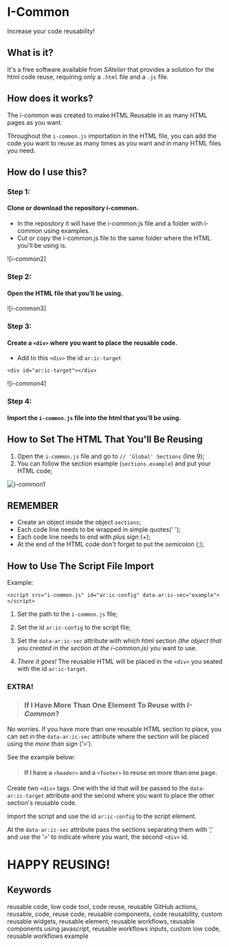 # I-Common
Increase your code reusability!

## What is it?
It's a free software available from _SAtelier_ that provides a solution for the html code reuse, requiring only a `.html` file and a `.js` file.

## How does it works?

The i-common was created to make HTML Reusable in as many HTML pages as you want.

Throughout the `i-common.js` importation in the HTML file, you can add the code you want to reuse as many times as you want and in many HTML files you need.

## How do I use this?

### Step 1:
#### Clone or download the repository **i-common**.
- In the repository it will have the i-common.js file and a folder with i-common using examples.
- Cut or copy the i-common.js file to the same folder where the HTML you'll be using is.

![i-common2]

### Step 2:
#### Open the HTML file that you’ll be using.

![i-common3]

### Step 3:
#### Create a `<div>` where you want to place the reusable code.
- Add to this `<div>` the id `ar:ic-target`

```<div id="ar:ic-target"></div>```

![i-common4]

### Step 4:
#### Import the `i-common.js` file into the html that you’ll be using.

## How to Set The HTML That You'll Be Reusing

1. Open the `i-common.js` file and go to `// 'Global' Sections` (line 9);
2. You can follow the section example (`sections.example`) and put your HTML code;

![i-common1](https://user-images.githubusercontent.com/106931747/222996809-80d5f740-15ff-4350-8340-107d4b3126f7.PNG)

## **REMEMBER**
- Create an object inside the object `sections`;
- Each code line needs to be wrapped in simple quotes(' ');
- Each code line needs to end with _plus sign_ (+);
- At the end of the HTML code don't forget to put the _semicolon_ (;);

## How to Use The Script File Import

Example:

```<script src="i-common.js" id="ar:ic-config" data-ar:ic-sec="example"></script>```

1. Set the path to the `i-common.js` file; 

2. Set the id `ar:ic-config` to the script file;

3. Set the `data-ar:ic-sec` attribute with which html section _(the object that you created in the section at the i-common.js)_ you want to use.

3. _There it goes!_ The reusable HTML will be placed in the `<div>` you seated with the id `ar:ic-target`.

### EXTRA!

>### If I Have More Than One Element To Reuse with _I-Common_?

No worries. If you have more than one reusable HTML section to place, you can set in the `data-ar:ic-sec` attribute where the section will be placed using the _more than sign_ (‘>’).

See the example below:

>#### If I have a `<header>` and a `<footer>` to reuse on more than one page.

Create two `<div>` tags. One with the id that will be passed to the `data-ar:ic-target` attribute and the second where you want to place the other section's reusable code.

Import the script and use the id `ar:ic-config` to the script element.

At the `data-ar:ic-sec` attribute pass the sections separating them with ‘,’ and use the ‘>’ to indicate where you want, the second `<div>` id.

# HAPPY REUSING!

## Keywords

reusable code, low code tool, code reuse, reusable GitHub actions, reusable, code, reuse code, reusable components, code reusability, custom reusable widgets, reusable element, reusable workflows, reusable components using javascript, reusable workflows inputs, custom low code, reusable workflows example